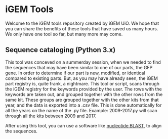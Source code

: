 # iGEM Tools
Welcome to the iGEM tools repository created by iGEM UiO. We hope that you can share the benefits of these tools that have saved us many hours. We only have one tool so far, but many more may come.

## Sequence cataloging (Python 3.x)
This tool was conceved on a summerday session, when we needed to find the sequences that may have been similar to one of our parts, the GFP gene. In order to determine if our part is new, modified, or identical compared to existing parts.
But, as you may have already seen, the iGEM part registry is, quite frank, a nightmare. This tool or script, scans through the iGEM registry for the keywords provided by the user.
The rows with the keywords are taken out, and grouped together with the other rows from the same kit. These groups are grouped together with the other kits from that year, and the data is exported into a .csv file.
This is done automatically for all the years on the name of the .py file. Example: 2009-2017.py will scan through all the kits between 2009 and 2017.

After using this tool, you can use a software like [nucleotide BLAST](blast.ncbi.nlm.nih.gov/Blast.cgi), to align the sequences.
